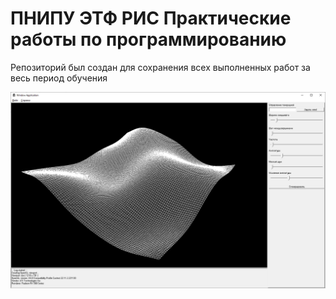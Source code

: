 # ПНИПУ ЭТФ РИС Практические работы по программированию
Репозиторий был создан для сохранения всех выполненных работ за весь период обучения

<img src="https://github.com/catalyst2001/TerrainGeneration/blob/main/image.png"/>
